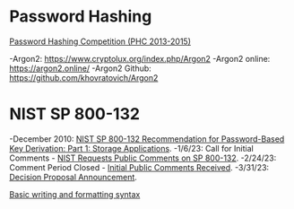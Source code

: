 # Password Hashing

[Password Hashing Competition (PHC 2013-2015)](https://www.password-hashing.net/)

-Argon2: https://www.cryptolux.org/index.php/Argon2
-Argon2 online: https://argon2.online/
-Argon2 Github: https://github.com/khovratovich/Argon2

# NIST SP 800-132
-December 2010: [NIST SP 800-132 Recommendation for Password-Based Key Derivation: Part 1: Storage Applications](https://csrc.nist.gov/publications/detail/sp/800-132/final).
-1/6/23: Call for Initial Comments - [NIST Requests Public Comments on SP 800-132](https://csrc.nist.gov/News/2022/public-comments-requested-on-sp-800-132).
-2/24/23: Comment Period Closed - [Initial Public Comments Received](https://csrc.nist.gov/csrc/media/Projects/crypto-publication-review-project/documents/initial-comments/sp800-132-initial-public-comments-2023.pdf).
-3/31/23: [Decision Proposal Announcement](https://csrc.nist.gov/news/2023/proposal-to-revise-nist-sp-800-132-pbkdf).

[Basic writing and formatting syntax](https://docs.github.com/en/get-started/writing-on-github/getting-started-with-writing-and-formatting-on-github/basic-writing-and-formatting-syntax)
